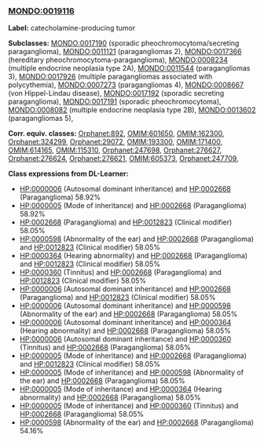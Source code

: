 
### [MONDO:0019116](http://purl.obolibrary.org/obo/MONDO_0019116)
**Label:** catecholamine-producing tumor

**Subclasses:** [MONDO:0017190](http://purl.obolibrary.org/obo/MONDO_0017190) (sporadic pheochromocytoma/secreting paraganglioma), [MONDO:0011121](http://purl.obolibrary.org/obo/MONDO_0011121) (paragangliomas 2), [MONDO:0017366](http://purl.obolibrary.org/obo/MONDO_0017366) (hereditary pheochromocytoma-paraganglioma), [MONDO:0008234](http://purl.obolibrary.org/obo/MONDO_0008234) (multiple endocrine neoplasia type 2A), [MONDO:0011544](http://purl.obolibrary.org/obo/MONDO_0011544) (paragangliomas 3), [MONDO:0017926](http://purl.obolibrary.org/obo/MONDO_0017926) (multiple paragangliomas associated with polycythemia), [MONDO:0007273](http://purl.obolibrary.org/obo/MONDO_0007273) (paragangliomas 4), [MONDO:0008667](http://purl.obolibrary.org/obo/MONDO_0008667) (von Hippel-Lindau disease), [MONDO:0017192](http://purl.obolibrary.org/obo/MONDO_0017192) (sporadic secreting paraganglioma), [MONDO:0017191](http://purl.obolibrary.org/obo/MONDO_0017191) (sporadic pheochromocytoma), [MONDO:0008082](http://purl.obolibrary.org/obo/MONDO_0008082) (multiple endocrine neoplasia type 2B), [MONDO:0013602](http://purl.obolibrary.org/obo/MONDO_0013602) (paragangliomas 5), 

**Corr. equiv. classes:** [Orphanet:892](http://www.orpha.net/ORDO/Orphanet_892), [OMIM:601650](http://purl.obolibrary.org/obo/OMIM_601650), [OMIM:162300](http://purl.obolibrary.org/obo/OMIM_162300), [Orphanet:324299](http://www.orpha.net/ORDO/Orphanet_324299), [Orphanet:29072](http://www.orpha.net/ORDO/Orphanet_29072), [OMIM:193300](http://purl.obolibrary.org/obo/OMIM_193300), [OMIM:171400](http://purl.obolibrary.org/obo/OMIM_171400), [OMIM:614165](http://purl.obolibrary.org/obo/OMIM_614165), [OMIM:115310](http://purl.obolibrary.org/obo/OMIM_115310), [Orphanet:247698](http://www.orpha.net/ORDO/Orphanet_247698), [Orphanet:276627](http://www.orpha.net/ORDO/Orphanet_276627), [Orphanet:276624](http://www.orpha.net/ORDO/Orphanet_276624), [Orphanet:276621](http://www.orpha.net/ORDO/Orphanet_276621), [OMIM:605373](http://purl.obolibrary.org/obo/OMIM_605373), [Orphanet:247709](http://www.orpha.net/ORDO/Orphanet_247709), 

**Class expressions from DL-Learner:**

- [HP:0000006](http://purl.obolibrary.org/obo/HP_0000006) (Autosomal dominant inheritance) and [HP:0002668](http://purl.obolibrary.org/obo/HP_0002668) (Paraganglioma) 58.92%
- [HP:0000005](http://purl.obolibrary.org/obo/HP_0000005) (Mode of inheritance) and [HP:0002668](http://purl.obolibrary.org/obo/HP_0002668) (Paraganglioma) 58.92%
- [HP:0002668](http://purl.obolibrary.org/obo/HP_0002668) (Paraganglioma) and [HP:0012823](http://purl.obolibrary.org/obo/HP_0012823) (Clinical modifier) 58.05%
- [HP:0000598](http://purl.obolibrary.org/obo/HP_0000598) (Abnormality of the ear) and [HP:0002668](http://purl.obolibrary.org/obo/HP_0002668) (Paraganglioma) and [HP:0012823](http://purl.obolibrary.org/obo/HP_0012823) (Clinical modifier) 58.05%
- [HP:0000364](http://purl.obolibrary.org/obo/HP_0000364) (Hearing abnormality) and [HP:0002668](http://purl.obolibrary.org/obo/HP_0002668) (Paraganglioma) and [HP:0012823](http://purl.obolibrary.org/obo/HP_0012823) (Clinical modifier) 58.05%
- [HP:0000360](http://purl.obolibrary.org/obo/HP_0000360) (Tinnitus) and [HP:0002668](http://purl.obolibrary.org/obo/HP_0002668) (Paraganglioma) and [HP:0012823](http://purl.obolibrary.org/obo/HP_0012823) (Clinical modifier) 58.05%
- [HP:0000006](http://purl.obolibrary.org/obo/HP_0000006) (Autosomal dominant inheritance) and [HP:0002668](http://purl.obolibrary.org/obo/HP_0002668) (Paraganglioma) and [HP:0012823](http://purl.obolibrary.org/obo/HP_0012823) (Clinical modifier) 58.05%
- [HP:0000006](http://purl.obolibrary.org/obo/HP_0000006) (Autosomal dominant inheritance) and [HP:0000598](http://purl.obolibrary.org/obo/HP_0000598) (Abnormality of the ear) and [HP:0002668](http://purl.obolibrary.org/obo/HP_0002668) (Paraganglioma) 58.05%
- [HP:0000006](http://purl.obolibrary.org/obo/HP_0000006) (Autosomal dominant inheritance) and [HP:0000364](http://purl.obolibrary.org/obo/HP_0000364) (Hearing abnormality) and [HP:0002668](http://purl.obolibrary.org/obo/HP_0002668) (Paraganglioma) 58.05%
- [HP:0000006](http://purl.obolibrary.org/obo/HP_0000006) (Autosomal dominant inheritance) and [HP:0000360](http://purl.obolibrary.org/obo/HP_0000360) (Tinnitus) and [HP:0002668](http://purl.obolibrary.org/obo/HP_0002668) (Paraganglioma) 58.05%
- [HP:0000005](http://purl.obolibrary.org/obo/HP_0000005) (Mode of inheritance) and [HP:0002668](http://purl.obolibrary.org/obo/HP_0002668) (Paraganglioma) and [HP:0012823](http://purl.obolibrary.org/obo/HP_0012823) (Clinical modifier) 58.05%
- [HP:0000005](http://purl.obolibrary.org/obo/HP_0000005) (Mode of inheritance) and [HP:0000598](http://purl.obolibrary.org/obo/HP_0000598) (Abnormality of the ear) and [HP:0002668](http://purl.obolibrary.org/obo/HP_0002668) (Paraganglioma) 58.05%
- [HP:0000005](http://purl.obolibrary.org/obo/HP_0000005) (Mode of inheritance) and [HP:0000364](http://purl.obolibrary.org/obo/HP_0000364) (Hearing abnormality) and [HP:0002668](http://purl.obolibrary.org/obo/HP_0002668) (Paraganglioma) 58.05%
- [HP:0000005](http://purl.obolibrary.org/obo/HP_0000005) (Mode of inheritance) and [HP:0000360](http://purl.obolibrary.org/obo/HP_0000360) (Tinnitus) and [HP:0002668](http://purl.obolibrary.org/obo/HP_0002668) (Paraganglioma) 58.05%
- [HP:0000598](http://purl.obolibrary.org/obo/HP_0000598) (Abnormality of the ear) and [HP:0002668](http://purl.obolibrary.org/obo/HP_0002668) (Paraganglioma) 54.16%


